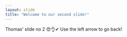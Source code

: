 ```yaml
---
layout: slide
title: "Welcome to our second slide!"
---
```

Thomas' slide no 2 😍👌✔
Use the left arrow to go back!
